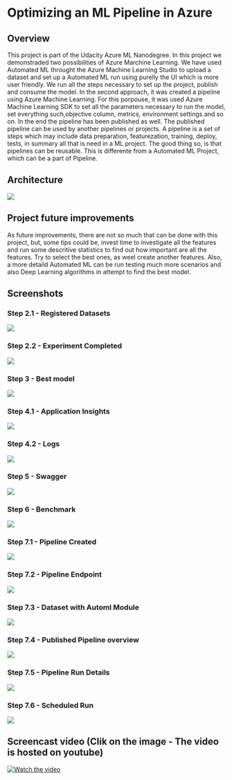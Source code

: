 # Optimizing an ML Pipeline in Azure

## Overview
This project is part of the Udacity Azure ML Nanodegree.
In this project we demonstraded two possibilities of Azure Marchine Learning. We have used Automated ML throught the Azure Machine Learning Studio to upload a 
dataset and set up a Automated ML run using purelly the UI which is more user friendly. We run all the steps necessary to set up the project, publish and consume the model.
In the second approach, it was created a pipeline using Azure Machine Learning. For this porpouse, it was used Azure Machine Learning SDK to set 
all the parameters necessary to run the model, set everything such,objective column, metrics, environment settings and so on. In the end the pipeline has been published as well. 
The published pipeline can be used by another pipelines or projects. A pipeline is a set of steps which may include data preparation, featurezation, training, deploy, tests, in summary
all that is need in a ML project. The good thing so, is that pipelines can be reusable. This is differente from a Automated ML Project, which can be a part of Pipeline.


## Architecture
![](images/automl_achitecture.png?raw=true)

## Project future improvements
As future improvements, there are not so much that can be done with this project, but, some tips could be, invest time to investigate all the features
and run some descritive statistics to find out how important are all the features. Try to select the best ones, as weel create another features. 
Also, a more detaild Automated ML can be run testing much more scenarios and also Deep Learning algorithms in attempt to find the best model.

## Screenshots

### Step 2.1 - Registered Datasets
![](images/step_2_1_registered_datasets_20210123.jpg?raw=true)


### Step 2.2 - Experiment Completed
![](images/step_2_2_experiment_completed_20210123.jpg?raw=true)


### Step 3 - Best model
![](images/step_2_3_best_model_20210123.jpg?raw=true)


### Step 4.1 - Application Insights
![](images/step_4_1_application_insights_enabled_20210123.jpg?raw=true)


### Step 4.2 - Logs
![](images/step_4_2_logs_20210123.jpg?raw=true)


### Step 5 - Swagger
![](images/step_5_1_swagger_20210123.jpg?raw=true)


### Step 6 - Benchmark
![](images/step_6_1_benchmark_20210123.jpg?raw=true)


### Step 7.1 - Pipeline Created
![](images/step_7_1_pipeline_created_20210123.jpg?raw=true)


### Step 7.2 - Pipeline Endpoint
![](images/step_7_2_pipeline_endpoint_20210123.jpg?raw=true)


### Step 7.3 - Dataset with Automl Module
![](images/step_7_3_dataset_with_automl_module_20210123.jpg?raw=true)


### Step 7.4 - Published Pipeline overview
![](images/step_7_4_published_pipeline_overview_20210123.jpg?raw=true)


### Step 7.5 - Pipeline Run Details
![](images/step_7_5_run_details_20210123.jpg?raw=true)


### Step 7.6 - Scheduled Run
![](images/step_7_6_scheduled_run_20210123.jpg?raw=true)


## Screencast vídeo (Clik on the image - The video is hosted on youtube)

[![Watch the video](https://img.youtube.com/vi/Y6nTz96Xqso/maxresdefault.jpg)](https://youtu.be/Y6nTz96Xqso)

